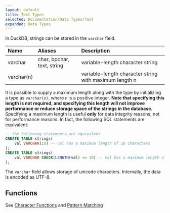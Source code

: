 ```yaml
---
layout: default
title: Text Types
selected: Documentation/Data Types/Text
expanded: Data Types
---
```

In DuckDB, strings can be stored in the `varchar` field.

| Name | Aliases | Description |
|:---|:---|:---|
| varchar | char, bpchar, text, string| variable-length character string |
| varchar(n) |  | variable-length character string with maximum length n |

It is possible to supply a maximum length along with the type by initializing a type as `varchar(n)`,  where `n` is a positive integer. **Note that specifying this length is not required, and specifying this length will not improve performance or reduce storage space of the strings in the database.** Specifying a maximum length is useful **only** for data integrity reasons, not for performance reasons. In fact, the following SQL statements are equivalent:

```sql
-- the following statements are equivalent
CREATE TABLE strings(
	val VARCHAR(10) -- val has a maximum length of 10 characters
);
CREATE TABLE strings(
	val VARCHAR CHECK(LENGTH(val) <= 10) -- val has a maximum length of 10 characters
);
```

The `varchar` field allows storage of unicode characters. Internally, the data is encoded as UTF-8.

## Functions
See [Character Functions](../functions/character_functions) and [Pattern Matching](../functions/regex)